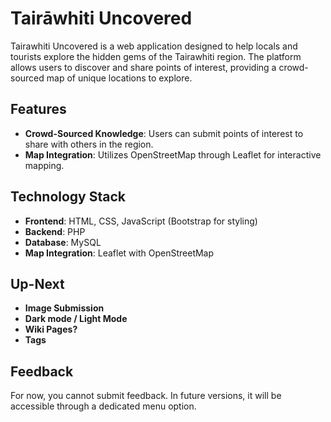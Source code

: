# Tairāwhiti Uncovered

Tairawhiti Uncovered is a web application designed to help locals and tourists explore the hidden gems of the Tairawhiti region. The platform allows users to discover and share points of interest, providing a crowd-sourced map of unique locations to explore.

## Features

- **Crowd-Sourced Knowledge**: Users can submit points of interest to share with others in the region.
- **Map Integration**: Utilizes OpenStreetMap through Leaflet for interactive mapping.

## Technology Stack

- **Frontend**: HTML, CSS, JavaScript (Bootstrap for styling)
- **Backend**: PHP
- **Database**: MySQL
- **Map Integration**: Leaflet with OpenStreetMap

## Up-Next

- **Image Submission**
- **Dark mode / Light Mode**
- **Wiki Pages?**
- **Tags**

## Feedback

For now, you cannot submit feedback. In future versions, it will be accessible through a dedicated menu option.
